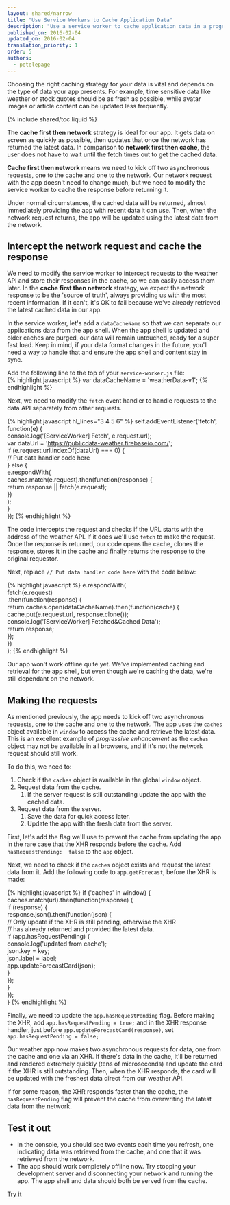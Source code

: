 ```yaml
---
layout: shared/narrow
title: "Use Service Workers to Cache Application Data"
description: "Use a service worker to cache application data in a progressive web app"
published_on: 2016-02-04
updated_on: 2016-02-04
translation_priority: 1
order: 5
authors:
  - petelepage
---
```


<p class="intro">
Choosing the right caching strategy for your data is vital and depends 
on the type of data your app presents. For example, time sensitive data like 
weather or stock quotes should be as fresh as possible, while avatar images or 
article content can be updated less frequently. 
</p>

{% include shared/toc.liquid %}

The **cache first then network** strategy is ideal for our app. It gets data 
on screen as quickly as possible, then updates that once the network has 
returned the latest data. In comparison to **network first then cache**, the user 
does not have to wait until the fetch times out to get the cached data. 

**Cache first then network** means we need to kick off two asynchronous requests, 
one to the cache and one to the network. Our network request with the app 
doesn't need to change much, but we need to modify the service worker to cache 
the response before returning it.

Under normal circumstances, the cached data will be returned, 
almost immediately providing the app with recent data it can use. Then, when the 
network request returns, the app will be updated using the latest data from the 
network.

## Intercept the network request and cache the response

We need to modify the service worker to intercept requests to the weather API 
and store their responses in the cache, so we can easily access them later. In 
the **cache first then network** strategy, we expect the network response to be the 
'source of truth', always providing us with the most recent information. If 
it can't, it's OK to fail because we've already retrieved the latest cached 
data in our app.

In the service worker, let's add a `dataCacheName` so that we can separate our 
applications data from the app shell. When the app shell is updated and older 
caches are purged, our data will remain untouched, ready for a super fast load. 
Keep in mind, if your data format changes in the future, you'll need a way to 
handle that and ensure the app shell and content stay in sync.

Add the following line to the top of your `service-worker.js` file:  
{% highlight javascript %}
var dataCacheName = 'weatherData-v1';
{% endhighlight %}

Next, we need to modify the `fetch` event handler to handle requests to the data 
API separately from other requests.

{% highlight javascript hl_lines="3 4 5 6" %}
self.addEventListener('fetch', function(e) {  
  console.log('[ServiceWorker] Fetch', e.request.url);  
  var dataUrl = 'https://publicdata-weather.firebaseio.com/';  
  if (e.request.url.indexOf(dataUrl) === 0) {  
    // Put data handler code here  
  } else {  
    e.respondWith(  
      caches.match(e.request).then(function(response) {  
        return response || fetch(e.request);  
      })  
    );  
  }  
});
{% endhighlight %}

The code intercepts the request and checks if the URL starts with the address of 
the weather API. If it does we'll use `fetch` to make the request. Once the 
response is returned, our code opens the cache, clones the response, stores 
it in the cache and finally returns the response to the original requestor. 


Next, replace `// Put data handler code here` with the code below:

{% highlight javascript %}
e.respondWith(  
  fetch(e.request)  
    .then(function(response) {  
      return caches.open(dataCacheName).then(function(cache) {  
        cache.put(e.request.url, response.clone());  
        console.log('[ServiceWorker] Fetched&Cached Data');  
        return response;  
      });  
    })  
);
{% endhighlight %}

Our app won't work offline quite yet. We've implemented caching and retrieval 
for the app shell, but even though we're caching the data, we're still dependant 
on the network.

## Making the requests

As mentioned previously, the app needs to kick off two asynchronous requests, 
one to the cache and one to the network. The app uses the `caches` object 
available in `window` to access the cache and retrieve the latest data. This is an 
excellent example of _progressive enhancement_ as the `caches` object may not be 
available in all browsers, and if it's not the network request should still 
work.

To do this, we need to:

1. Check if the `caches` object is available in the global `window` object.
1. Request data from the cache.
    1. If the server request is still outstanding update the app with the cached 
       data.
1. Request data from the server.
    1. Save the data for quick access later.
    1. Update the app with the fresh data from the server.

First, let's add the flag we'll use to prevent the cache from updating the app 
in the rare case that the XHR responds before the cache. Add `hasRequestPending: 
false` to the `app` object. 

Next, we need to check if the `caches` object exists and request the latest data 
from it. Add the following code to `app.getForecast`, before the XHR is made:

{% highlight javascript %}
if ('caches' in window) {  
  caches.match(url).then(function(response) {  
    if (response) {  
      response.json().then(function(json) {  
        // Only update if the XHR is still pending, otherwise the XHR  
        // has already returned and provided the latest data.  
        if (app.hasRequestPending) {  
          console.log('updated from cache');  
          json.key = key;  
          json.label = label;  
          app.updateForecastCard(json);  
        }  
      });  
    }  
  });  
}
{% endhighlight %}

Finally, we need to update the `app.hasRequestPending` flag. Before making the 
XHR, add `app.hasRequestPending = true;` and in the XHR response handler, just 
before `app.updateForecastCard(response)`, set `app.hasRequestPending = false;`

Our weather app now makes two asynchronous requests for data, one from the cache 
and one via an XHR. If there's data in the cache, it'll be returned and rendered 
extremely quickly (tens of microseconds) and update the card if the XHR is still 
outstanding. Then, when the XHR responds, the card will be updated with the 
freshest data direct from our weather API.  

If for some reason, the XHR responds faster than the cache, the 
`hasRequestPending` flag will prevent the cache from overwriting the latest data 
from the network.

## Test it out

* In the console, you should see two events each time you refresh, one 
  indicating data was retrieved from the cache, and one that it was retrieved 
  from the network.
* The app should work completely offline now. Try stopping your development 
  server and disconnecting your network and running the app. The app shell and 
  data should both be served from the cache.

<a href="https://weather-pwa-sample.firebaseapp.com/step-07/" class="mdl-button mdl-js-button mdl-button--raised mdl-button--colored">Try it</a>
